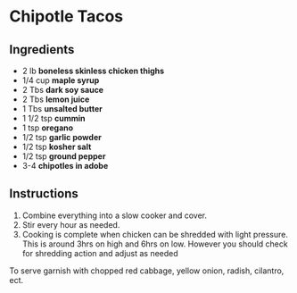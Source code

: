 # Chipotle Tacos

## Ingredients

* 2 lb __boneless skinless chicken thighs__
* 1/4 cup __maple syrup__
* 2 Tbs __dark soy sauce__
* 2 Tbs __lemon juice__
* 1 Tbs __unsalted butter__
* 1 1/2 tsp __cummin__
* 1 tsp __oregano__
* 1/2 tsp __garlic powder__
* 1/2 tsp __kosher salt__
* 1/2 tsp __ground pepper__
* 3-4 __chipotles in adobe__

## Instructions

1. Combine everything into a slow cooker and cover.
2. Stir every hour as needed.
3. Cooking is complete when chicken can be shredded with light pressure. This is around 3hrs on high and 6hrs on low. However you should check for shredding action and adjust as needed

To serve garnish with chopped red cabbage, yellow onion, radish, cilantro, ect.
